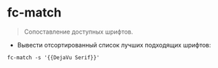 # fc-match

> Сопоставление доступных шрифтов.

- Вывести отсортированный список лучших подходящих шрифтов:

`fc-match -s '{{DejaVu Serif}}'`
